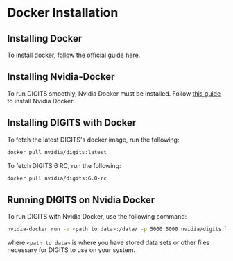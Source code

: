 # Docker Installation

## Installing Docker
To install docker, follow the official guide [here](https://docs.docker.com/engine/installation/linux/docker-ce/ubuntu/).

## Installing Nvidia-Docker
To run DIGITS smoothly, Nvidia Docker must be installed. Follow [this guide](https://github.com/NVIDIA/nvidia-docker#quick-start) to install Nvidia Docker.

## Installing DIGITS with Docker
To fetch the latest DIGITS's docker image, run the following:

```bash
docker pull nvidia/digits:latest
```

To fetch DIGITS 6 RC, run the following:

```bash
docker pull nvidia/digits:6.0-rc
```

## Running DIGITS on Nvidia Docker
To run DIGITS with Nvidia Docker, use the following command:

```bash
nvidia-docker run -v <path to data>:/data/ -p 5000:5000 nvidia/digits:latest
```

where `<path to data>` is where you have stored data sets or other files necessary for DIGITS to use on your system.
